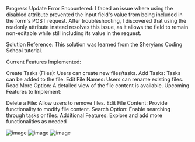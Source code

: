 Progress Update
Error Encountered:
I faced an issue where using the disabled attribute prevented the input field's value from being included in the form's POST request. After troubleshooting, I discovered that using the readonly attribute instead resolves this issue, as it allows the field to remain non-editable while still including its value in the request.

Solution Reference:
This solution was learned from the Sheryians Coding School tutorial.

Current Features Implemented:

Create Tasks (Files): Users can create new files/tasks.
Add Tasks: Tasks can be added to the file.
Edit File Names: Users can rename existing files.
Read More Option: A detailed view of the file content is available.
Upcoming Features to Implement:

Delete a File: Allow users to remove files.
Edit File Content: Provide functionality to modify file content.
Search Option: Enable searching through tasks or files.
Additional Features: Explore and add more functionalities as needed

![image](https://github.com/user-attachments/assets/3f15ddfd-fbee-4999-b87e-5af4aef84378)
![image](https://github.com/user-attachments/assets/4d614193-e89f-480e-ac0d-e22bacf9619e)
![image](https://github.com/user-attachments/assets/caf83729-3744-4460-98be-f52936cdfddd)


